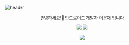 ![header](https://capsule-render.vercel.app/api?type=waving&color=auto&height=300&section=header&text=Lee%20Eun%20Jae&fontSize=90&animation=fadeIn&fontAlignY=38&desc=Android%20Developer&descAlignY=51&descAlign=62)
<p align='center'> 안녕하세요!👋 안드로이드 개발자 이은재 입니다 </p>
<p align='center'>
  <a href="https://velog.io/@dldmswo1209">
    <img src="https://img.shields.io/badge/Velog-3DDC84?style=flat-square&logo=Blogger&logoColor=white"/>
   </a>
  
  <a href="https://github.com/EJLee1209">
    <img src="https://hits.seeyoufarm.com/api/count/incr/badge.svg?url=https%3A%2F%2Fgithub.com%2FEJLee1209&count_bg=%2379C83D&title_bg=%23555555&icon=github.svg&icon_color=%23E7E7E7&title=Github&edge_flat=false)"/>
  </a>
  
  <a>
    
  </a>
  
</p>

<div align="center">
  <img src="https://github-readme-stats.vercel.app/api?username=EJLee1209&show_icons=true">
</div>







